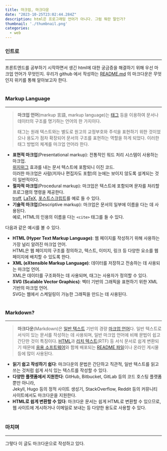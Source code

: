 ```yaml
---
title: 마크업, 마크다운
date: "2023-10-25T23:02:44.284Z"
description: html은 프로그래밍 언어가 아니다. 그럼 뭐란 말인가?
thumbnail: './thumbnail.png'
categories:
  - web
---
```


### 인트로
---
프론트엔드를 공부하기 시작하면서 생긴 html에 대한 궁금증을 해결하기 위해 우선 마크업 언어가 무엇인지. 우리가 github 에서 작성하는 [README.md](http://README.md) 의 마크다운은 무엇인지 위키를 통해 알아보고자 한다.<br/><br/>

### Markup Language
---
> **마크업 언어**(markup 言語, markup language)는 [태그](https://ko.wikipedia.org/wiki/%ED%83%9C%EA%B7%B8_(%EC%A0%95%EB%B3%B4)) 등을 이용하여 문서나 데이터의 구조를 명기하는 언어의 한 가지이다.
> 
> 태그는 원래 텍스트와는 별도로 원고의 교정부호와 주석을 표현하기 위한 것이었으나 용도가 점차 확장되어 문서의 구조를 표현하는 역할을 하게 되었다. 이러한 태그 방법의 체계를 마크업 언어라 한다.

- **표현적 마크업**(Presentational markup): 전통적인 워드 처리 시스템이 사용하는 마크업. <br/>[위지위그](https://ko.wikipedia.org/wiki/%EC%9C%84%EC%A7%80%EC%9C%84%EA%B7%B8) 효과를 내는 문서 텍스트에 포함되니 이진 코드. <br/>이러한 마크업은 사람(저자나 편집자도 포함)의 눈에는 보이지 않도록 설계되는 것이 일반적이다.
- **절차적 마크업**(Procedural markup): 마크업은 텍스트에 포함되며 문자를 처리할 프로그램의 명령을 제공한다. <br/>[troff](https://ko.wikipedia.org/w/index.php?title=Troff&action=edit&redlink=1), [LaTeX](https://ko.wikipedia.org/wiki/LaTeX), [포스트스크립트](https://ko.wikipedia.org/wiki/%ED%8F%AC%EC%8A%A4%ED%8A%B8%EC%8A%A4%ED%81%AC%EB%A6%BD%ED%8A%B8)를 예로 들 수 있다.
- **기술적 마크업**(Descriptive markup): 마크업은 문서의 일부에 이름을 다는 데 사용된다. <br/>예로, HTML의 인용의 이름을 다는 `<cite>`  태그를 들 수 있다.

다음과 같은 예시를 볼 수 있다.
- **HTML (Hyper Text Markup Language)**: 웹 페이지를 작성하기 위해 사용하는 가장 널리 알려진 마크업 언어. <br/>HTML은 웹 페이지의 구조를 정의하고, 텍스트, 이미지, 링크 등 다양한 요소를 웹 페이지에 배치할 수 있도록 한다.
- **XML (eXtensible Markup Language)**: 데이터를 저장하고 전송하는 데 사용되는 마크업 언어. <br/>XML은 데이터를 구조화하는 데 사용되며, 태그는 사용자가 정의할 수 있다.
- **SVG (Scalable Vector Graphics)**: 벡터 기반의 그래픽을 표현하기 위한 XML 기반의 마크업 언어. <br/>SVG는 웹에서 스케일링이 가능한 그래픽을 만드는 데 사용된다.<br/><br/>

### Markdown?
--- 
> **마크다운**(Markdown)은 [일반 텍스트](https://ko.wikipedia.org/wiki/%ED%94%8C%EB%A0%88%EC%9D%B8_%ED%85%8D%EC%8A%A4%ED%8A%B8) 기반의 경량 [마크업 언어](https://ko.wikipedia.org/wiki/%EB%A7%88%ED%81%AC%EC%97%85_%EC%96%B8%EC%96%B4)다. 일반 텍스트로 서식이 있는 문서를 작성하는 데 사용되며, 일반 마크업 언어에 비해 문법이 쉽고 간단한 것이 특징이다. [HTML](https://ko.wikipedia.org/wiki/HTML)과 [리치 텍스트](https://ko.wikipedia.org/wiki/%EB%A6%AC%EC%B9%98_%ED%85%8D%EC%8A%A4%ED%8A%B8)(RTF) 등 서식 문서로 쉽게 변환되기 때문에 [응용 소프트웨어](https://ko.wikipedia.org/wiki/%EC%9D%91%EC%9A%A9_%EC%86%8C%ED%94%84%ED%8A%B8%EC%9B%A8%EC%96%B4)와 함께 배포되는 [README 파일](https://ko.wikipedia.org/wiki/%EB%A6%AC%EB%93%9C%EB%AF%B8)이나 온라인 게시물 등에 많이 사용된다.

- **읽기 쉽고 작성하기 쉽다**: 마크다운의 문법은 간단하고 직관적, 일반 텍스트를 읽고 쓰는 것처럼 쉽게 서식 있는 텍스트를 작성할 수 있다.
- **다양한 플랫폼에서 지원한다**: GitHub, Bitbucket, GitLab 등의 코드 호스팅 플랫폼뿐만 아니라, <br/>Jekyll, Hugo 등의 정적 사이트 생성기, StackOverflow, Reddit 등의 커뮤니티 사이트에서도 마크다운을 지원한다.
- **HTML로 쉽게 변환할 수 있다**: 마크다운 문서는 쉽게 HTML로 변환할 수 있으므로, <br/>웹 사이트에 게시하거나 이메일로 보내는 등 다양한 용도로 사용할 수 있다.<br/><br/>

### 마치며
---
그렇다 이 글도 마크다운으로 작성하고 있다.